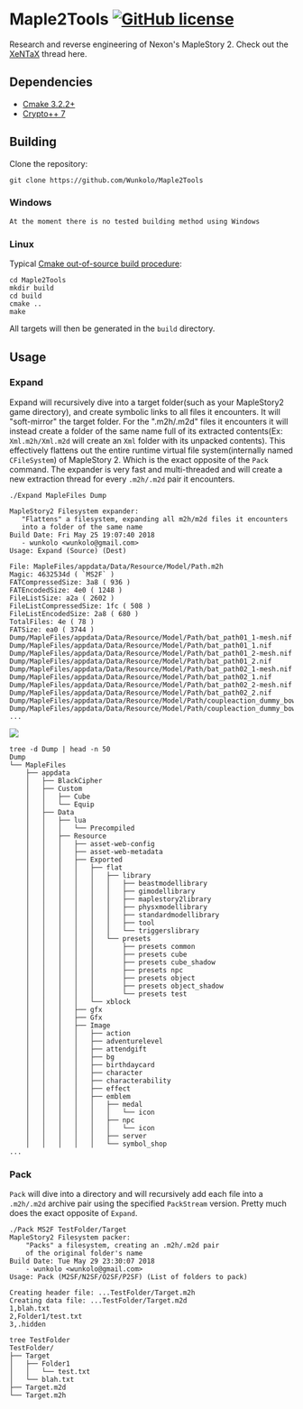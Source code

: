 # Maple2Tools [![GitHub license](https://img.shields.io/badge/license-MIT-blue.svg)](https://github.com/Wunkolo/Maple2Tools/blob/master/LICENSE)

Research and reverse engineering of Nexon's MapleStory 2. Check out the [XeNTaX](http://forum.xentax.com/viewtopic.php?f=10&t=18090) thread here.

## Dependencies

 * [Cmake 3.2.2+](https://www.cmake.org/download/)
 * [Crypto++ 7](https://github.com/weidai11/cryptopp)


## Building

 Clone the repository:

 `git clone https://github.com/Wunkolo/Maple2Tools`

### Windows
 `At the moment there is no tested building method using Windows`

### Linux

 Typical [Cmake out-of-source build procedure](http://preshing.com/20170511/how-to-build-a-cmake-based-project/#running-cmake-from-the-command-line):

 ```
 cd Maple2Tools
 mkdir build
 cd build
 cmake ..
 make
 ```
 All targets will then be generated in the `build` directory.

## Usage

### Expand
 Expand will recursively dive into a target folder(such as your MapleStory2 game directory), and create symbolic links to all files it encounters. It will "soft-mirror" the target folder. For the ".m2h/.m2d" files it encounters it will instead create a folder of the same name full of its extracted contents(Ex: `Xml.m2h/Xml.m2d` will create an `Xml` folder with its unpacked contents).
 This effectively flattens out the entire runtime virtual file system(internally named `CFileSystem`) of MapleStory 2. Which is the exact opposite of the `Pack` command.
 The expander is very fast and multi-threaded and will create a new extraction thread for every `.m2h/.m2d` pair it encounters.

 `./Expand MapleFiles Dump`

 ```
MapleStory2 Filesystem expander:
	"Flattens" a filesystem, expanding all m2h/m2d files it encounters
	into a folder of the same name
Build Date: Fri May 25 19:07:40 2018
	- wunkolo <wunkolo@gmail.com>
Usage: Expand (Source) (Dest)

File: MapleFiles/appdata/Data/Resource/Model/Path.m2h
Magic: 4632534d ( `MS2F` )
FATCompressedSize: 3a8 ( 936 )
FATEncodedSize: 4e0 ( 1248 )
FileListSize: a2a ( 2602 )
FileListCompressedSize: 1fc ( 508 )
FileListEncodedSize: 2a8 ( 680 )
TotalFiles: 4e ( 78 )
FATSize: ea0 ( 3744 )
Dump/MapleFiles/appdata/Data/Resource/Model/Path/bat_path01_1-mesh.nif
Dump/MapleFiles/appdata/Data/Resource/Model/Path/bat_path01_1.nif
Dump/MapleFiles/appdata/Data/Resource/Model/Path/bat_path01_2-mesh.nif
Dump/MapleFiles/appdata/Data/Resource/Model/Path/bat_path01_2.nif
Dump/MapleFiles/appdata/Data/Resource/Model/Path/bat_path02_1-mesh.nif
Dump/MapleFiles/appdata/Data/Resource/Model/Path/bat_path02_1.nif
Dump/MapleFiles/appdata/Data/Resource/Model/Path/bat_path02_2-mesh.nif
Dump/MapleFiles/appdata/Data/Resource/Model/Path/bat_path02_2.nif
Dump/MapleFiles/appdata/Data/Resource/Model/Path/coupleaction_dummy_bowdown_diff_loop.nif
Dump/MapleFiles/appdata/Data/Resource/Model/Path/coupleaction_dummy_bowdown_diff_ready.nif
...
```
![](https://i.imgur.com/jPDkjOg.png)
```
tree -d Dump | head -n 50
Dump
└── MapleFiles
    ├── appdata
    │   ├── BlackCipher
    │   ├── Custom
    │   │   ├── Cube
    │   │   └── Equip
    │   ├── Data
    │   │   ├── lua
    │   │   │   └── Precompiled
    │   │   ├── Resource
    │   │   │   ├── asset-web-config
    │   │   │   ├── asset-web-metadata
    │   │   │   ├── Exported
    │   │   │   │   ├── flat
    │   │   │   │   │   ├── library
    │   │   │   │   │   │   ├── beastmodellibrary
    │   │   │   │   │   │   ├── gimodellibrary
    │   │   │   │   │   │   ├── maplestory2library
    │   │   │   │   │   │   ├── physxmodellibrary
    │   │   │   │   │   │   ├── standardmodellibrary
    │   │   │   │   │   │   ├── tool
    │   │   │   │   │   │   └── triggerslibrary
    │   │   │   │   │   └── presets
    │   │   │   │   │       ├── presets common
    │   │   │   │   │       ├── presets cube
    │   │   │   │   │       ├── presets cube_shadow
    │   │   │   │   │       ├── presets npc
    │   │   │   │   │       ├── presets object
    │   │   │   │   │       ├── presets object_shadow
    │   │   │   │   │       └── presets test
    │   │   │   │   └── xblock
    │   │   │   ├── gfx
    │   │   │   ├── Gfx
    │   │   │   ├── Image
    │   │   │   │   ├── action
    │   │   │   │   ├── adventurelevel
    │   │   │   │   ├── attendgift
    │   │   │   │   ├── bg
    │   │   │   │   ├── birthdaycard
    │   │   │   │   ├── character
    │   │   │   │   ├── characterability
    │   │   │   │   ├── effect
    │   │   │   │   ├── emblem
    │   │   │   │   │   ├── medal
    │   │   │   │   │   │   └── icon
    │   │   │   │   │   ├── npc
    │   │   │   │   │   │   └── icon
    │   │   │   │   │   ├── server
    │   │   │   │   │   └── symbol_shop
...
```
### Pack

`Pack` will dive into a directory and will recursively add each file into a `.m2h/.m2d` archive pair using the specified `PackStream` version.
Pretty much does the exact opposite of `Expand`.
```
./Pack MS2F TestFolder/Target
MapleStory2 Filesystem packer:
	"Packs" a filesystem, creating an .m2h/.m2d pair
	of the original folder's name
Build Date: Tue May 29 23:30:07 2018
	- wunkolo <wunkolo@gmail.com>
Usage: Pack (M2SF/N2SF/O2SF/P2SF) (List of folders to pack)

Creating header file: ...TestFolder/Target.m2h
Creating data file: ...TestFolder/Target.m2d
1,blah.txt
2,Folder1/test.txt
3,.hidden

```
```
tree TestFolder
TestFolder/
├── Target
│   ├── Folder1
│   │   └── test.txt
│   └── blah.txt
├── Target.m2d
└── Target.m2h
```
